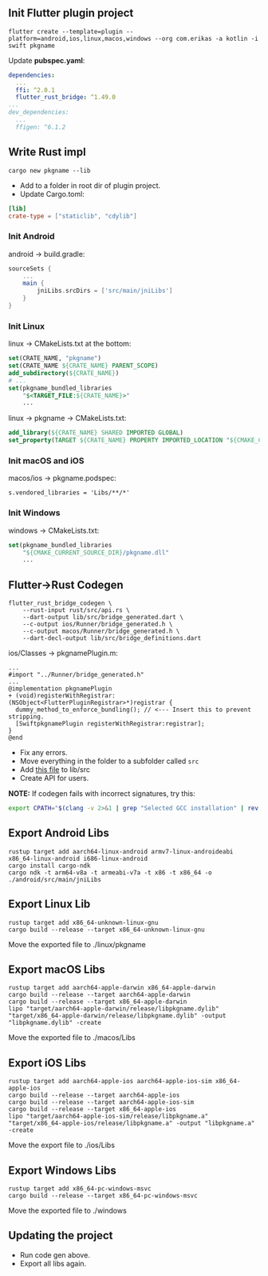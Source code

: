## Init Flutter plugin project
```
flutter create --template=plugin --platform=android,ios,linux,macos,windows --org com.erikas -a kotlin -i swift pkgname
```
Update **pubspec.yaml**:
```yaml
dependencies:
  ...
  ffi: ^2.0.1
  flutter_rust_bridge: ^1.49.0
...
dev_dependencies:
  ...
  ffigen: ^6.1.2
```

## Write Rust impl
```
cargo new pkgname --lib
```
- Add to a folder in root dir of plugin project.
- Update Cargo.toml:
```toml
[lib]
crate-type = ["staticlib", "cdylib"]
```

### Init Android
android -> build.gradle:
```gradle
sourceSets {
    ...
    main {
        jniLibs.srcDirs = ['src/main/jniLibs']
    }
}
```

### Init Linux
linux -> CMakeLists.txt at the bottom:
```cmake
set(CRATE_NAME, "pkgname")
set(CRATE_NAME ${CRATE_NAME} PARENT_SCOPE)
add_subdirectory(${CRATE_NAME})
# ...
set(pkgname_bundled_libraries
    "$<TARGET_FILE:${CRATE_NAME}>"
    ...
```
linux -> pkgname -> CMakeLists.txt:
```cmake
add_library(${CRATE_NAME} SHARED IMPORTED GLOBAL)
set_property(TARGET ${CRATE_NAME} PROPERTY IMPORTED_LOCATION "${CMAKE_CURRENT_SOURCE_DIR}/libpkgname.so")
```

### Init macOS and iOS
macos/ios -> pkgname.podspec:
```podspec
s.vendored_libraries = 'Libs/**/*'
```

### Init Windows
windows -> CMakeLists.txt:
```cmake
set(pkgname_bundled_libraries
    "${CMAKE_CURRENT_SOURCE_DIR}/pkgname.dll"
    ...
```

## Flutter->Rust Codegen
```
flutter_rust_bridge_codegen \
    --rust-input rust/src/api.rs \
    --dart-output lib/src/bridge_generated.dart \
    --c-output ios/Runner/bridge_generated.h \
    --c-output macos/Runner/bridge_generated.h \
    --dart-decl-output lib/src/bridge_definitions.dart
```
ios/Classes -> pkgnamePlugin.m:
```objc
...
#import "../Runner/bridge_generated.h"
...
@implementation pkgnamePlugin
+ (void)registerWithRegistrar:(NSObject<FlutterPluginRegistrar>*)registrar {
  dummy_method_to_enforce_bundling(); // <--- Insert this to prevent stripping.
  [SwiftpkgnamePlugin registerWithRegistrar:registrar];
}
@end
```
- Fix any errors.
- Move everything in the folder to a subfolder called ``src``
- Add [this file](https://raw.githubusercontent.com/Desdaemon/flutter_rust_bridge_template/main/lib/ffi.dart) to lib/src
- Create API for users.

**NOTE:** If codegen fails with incorrect signatures, try this:
```sh 
export CPATH="$(clang -v 2>&1 | grep "Selected GCC installation" | rev | cut -d' ' -f1 | rev)/include"
```

## Export Android Libs
```
rustup target add aarch64-linux-android armv7-linux-androideabi x86_64-linux-android i686-linux-android
cargo install cargo-ndk
cargo ndk -t arm64-v8a -t armeabi-v7a -t x86 -t x86_64 -o ./android/src/main/jniLibs
```

## Export Linux Lib
```
rustup target add x86_64-unknown-linux-gnu
cargo build --release --target x86_64-unknown-linux-gnu
```
Move the exported file to ./linux/pkgname

## Export macOS Libs
```
rustup target add aarch64-apple-darwin x86_64-apple-darwin
cargo build --release --target aarch64-apple-darwin
cargo build --release --target x86_64-apple-darwin
lipo "target/aarch64-apple-darwin/release/libpkgname.dylib" "target/x86_64-apple-darwin/release/libpkgname.dylib" -output "libpkgname.dylib" -create
```
Move the exported file to ./macos/Libs

## Export iOS Libs
```
rustup target add aarch64-apple-ios aarch64-apple-ios-sim x86_64-apple-ios
cargo build --release --target aarch64-apple-ios
cargo build --release --target aarch64-apple-ios-sim
cargo build --release --target x86_64-apple-ios
lipo "target/aarch64-apple-ios-sim/release/libpkgname.a" "target/x86_64-apple-ios/release/libpkgname.a" -output "libpkgname.a" -create
```
Move the export file to ./ios/Libs

## Export Windows Libs
```
rustup target add x86_64-pc-windows-msvc
cargo build --release --target x86_64-pc-windows-msvc
```
Move the exported file to ./windows

## Updating the project
- Run code gen above.
- Export all libs again.
